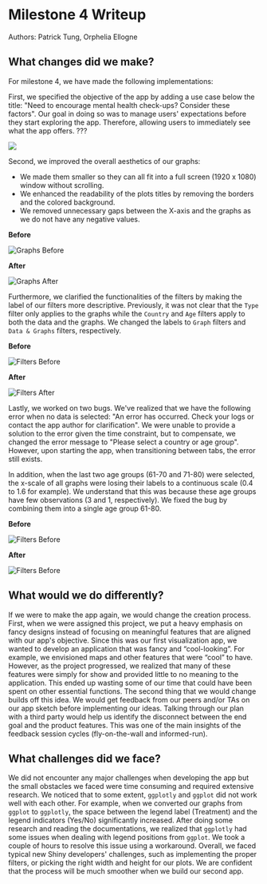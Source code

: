 # Milestone 4 Writeup

Authors: Patrick Tung, Orphelia Ellogne

## What changes did we make?

For milestone 4, we have made the following implementations:

First, we specified the objective of the app by adding a use case below the title: "Need to encourage mental health check-ups? Consider these factors". Our goal in doing so was to manage users' expectations before they start exploring the app. Therefore, allowing users to immediately see what the app offers. ???

![](img/use_case.PNG)

Second, we improved the overall aesthetics of our graphs:
- We made them smaller so they can all fit into a full screen (1920 x 1080) window without scrolling.
- We enhanced the readability of the plots titles by removing the borders and the colored background. 
- We removed unnecessary gaps between the X-axis and the graphs as we do not have any negative values. 

**Before**

![Graphs Before](img/Plots-before.PNG)

**After**

![Graphs After](img/Plots-after.PNG)

Furthermore, we clarified the functionalities of the filters by making the label of our filters more descriptive. Previously, it was not clear that the `Type` filter only applies to the graphs while the `Country` and `Age` filters apply to both the data and the graphs. We changed the labels to `Graph` filters and ` Data & Graphs` filters, respectively. 

**Before**

![Filters Before](img/Filters-before.PNG)

**After**

![Filters After](img/Filters-after.PNG)

Lastly, we worked on two bugs. We've realized that we have the following error when no data is selected: "An error has occurred. Check your logs or contact the app author for clarification". We were unable to provide a solution to the error given the time constraint, but to compensate, we changed the error message to "Please select a country or age group". However, upon starting the app, when transitioning between tabs, the error still exists.

In addition, when the last two age groups (61-70 and 71-80) were selected, the x-scale of all graphs were losing their labels to a continuous scale (0.4 to 1.6 for example). We understand that this was because these age groups have few observations (3 and 1, respectively). We fixed the bug by combining them into a single age group 61-80.

**Before**

![Filters Before](img/age-group_issue_before.PNG)

**After**

![Filters Before](img/age-group_issue_after.PNG)

## What would we do differently?

If we were to make the app again, we would change the creation process. First, when we were assigned this project, we put a heavy emphasis on fancy designs instead of focusing on meaningful features that are aligned with our app's objective. Since this was our first visualization app, we wanted to develop an application that was fancy and “cool-looking”. For example, we envisioned maps and other features that were “cool” to have. However, as the project progressed, we realized that many of these features were simply for show and provided little to no meaning to the application. This ended up wasting some of our time that could have been spent on other essential functions. The second thing that we would change builds off this idea. We would get feedback from our peers and/or TAs on our app sketch before implementing our ideas. Talking through our plan with a third party would help us identify the disconnect between the end goal and the product features. This was one of the main insights of the feedback session cycles (fly-on-the-wall and informed-run).

## What challenges did we face?

We did not encounter any major challenges when developing the app but the small obstacles we faced were time consuming and required extensive research. We noticed that to some extent, `ggplotly` and `ggplot` did not work well with each other. For example, when we converted our graphs from `ggplot` to `ggplotly`, the space between the legend label (Treatment) and the legend indicators (Yes/No) significantly increased. After doing some research and reading the documentations, we realized that `ggplotly` had some issues when dealing with legend positions from `ggplot`. We took a couple of hours to resolve this issue using a workaround. 
Overall, we faced typical new Shiny developers' challenges, such as implementing the proper filters, or picking the right width and height for our plots. We are confident that the process will be much smoother when we build our second app.

